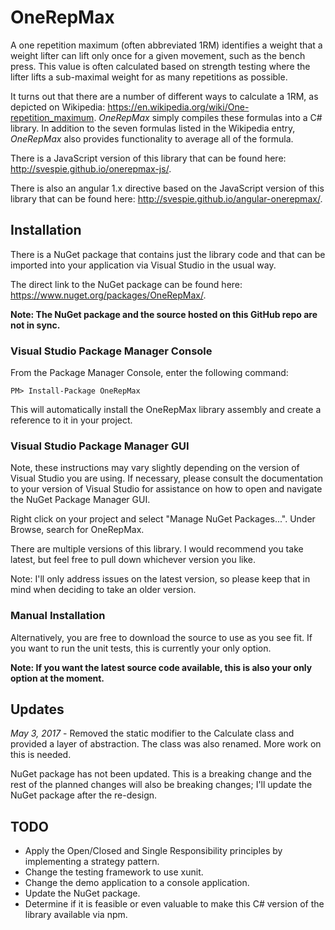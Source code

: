 # OneRepMax
A one repetition maximum (often abbreviated 1RM) identifies a weight that a weight lifter can lift only once for a given movement, such as the bench press. This value is often calculated based on strength testing where the lifter lifts a sub-maximal weight for as many repetitions as possible.

It turns out that there are a number of different ways to calculate a 1RM, as depicted on Wikipedia: https://en.wikipedia.org/wiki/One-repetition_maximum. *OneRepMax* simply compiles these formulas into a C# library. In addition to the seven formulas listed in the Wikipedia entry, *OneRepMax* also provides functionality to average all of the formula.

There is a JavaScript version of this library that can be found here: http://svespie.github.io/onerepmax-js/.

There is also an angular 1.x directive based on the JavaScript version of this library that can be found here: http://svespie.github.io/angular-onerepmax/.

## Installation
There is a NuGet package that contains just the library code and that can be imported into your application via Visual Studio in the usual way. 

The direct link to the NuGet package can be found here: https://www.nuget.org/packages/OneRepMax/.

**Note: The NuGet package and the source hosted on this GitHub repo are not in sync.**


### Visual Studio Package Manager Console
From the Package Manager Console, enter the following command: 

```
PM> Install-Package OneRepMax
```

This will automatically install the OneRepMax library assembly and create a reference to it in your project.


### Visual Studio Package Manager GUI
Note, these instructions may vary slightly depending on the version of Visual Studio you are using. If necessary, please consult the documentation to your version of Visual Studio for assistance on how to open and navigate the NuGet Package Manager GUI.

Right click on your project and select "Manage NuGet Packages...". Under Browse, search for OneRepMax.

There are multiple versions of this library. I would recommend you take latest, but feel free to pull down whichever version you like.

Note: I'll only address issues on the latest version, so please keep that in mind when deciding to take an older version.


### Manual Installation
Alternatively, you are free to download the source to use as you see fit. If you want to run the unit tests, this is currently your only option.

**Note: If you want the latest source code available, this is also your only option at the moment.**


## Updates
*May 3, 2017* - Removed the static modifier to the Calculate class and provided a layer of abstraction. The class was also renamed. More work on this is needed.

NuGet package has not been updated. This is a breaking change and the rest of the planned changes will also be breaking changes; I'll update the NuGet package after the re-design.


## TODO
* Apply the Open/Closed and Single Responsibility principles by implementing a strategy pattern.
* Change the testing framework to use xunit.
* Change the demo application to a console application.
* Update the NuGet package.
* Determine if it is feasible or even valuable to make this C# version of the library available via npm.
